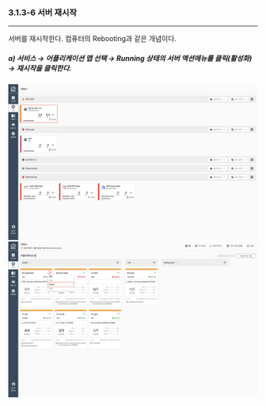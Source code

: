 ### 3.1.3-6 서버 재시작

---

서버를 재시작한다. 컴퓨터의 Rebooting과 같은 개념이다.

##### a\) 서비스 → 어플리케이션 맵 선택 → Running 상태의 서버 액션메뉴를 클릭\(활성화\) → 재시작을 클릭한다. 
![](/assets/KR/3.0.0/3.1.3-6_1.png)![](/assets/KR/3.0.0/3.1.3-6_2.png)



